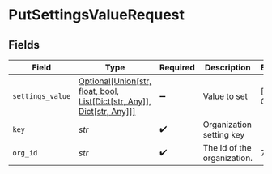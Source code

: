 # PutSettingsValueRequest


## Fields

| Field                                                                                                           | Type                                                                                                            | Required                                                                                                        | Description                                                                                                     | Example                                                                                                         |
| --------------------------------------------------------------------------------------------------------------- | --------------------------------------------------------------------------------------------------------------- | --------------------------------------------------------------------------------------------------------------- | --------------------------------------------------------------------------------------------------------------- | --------------------------------------------------------------------------------------------------------------- |
| `settings_value`                                                                                                | [Optional[Union[str, float, bool, List[Dict[str, Any]], Dict[str, Any]]]](../../models/shared/settingsvalue.md) | :heavy_minus_sign:                                                                                              | Value to set                                                                                                    | [object Object]                                                                                                 |
| `key`                                                                                                           | *str*                                                                                                           | :heavy_check_mark:                                                                                              | Organization setting key                                                                                        |                                                                                                                 |
| `org_id`                                                                                                        | *str*                                                                                                           | :heavy_check_mark:                                                                                              | The Id of the organization.                                                                                     | 739224                                                                                                          |